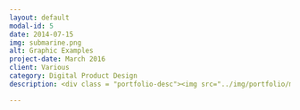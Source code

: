 ```yaml
---
layout: default
modal-id: 5
date: 2014-07-15
img: submarine.png
alt: Graphic Examples
project-date: March 2016
client: Various
category: Digital Product Design
description: <div class = "portfolio-desc"><img src="../img/portfolio/maltMadness_beauty.jpg" class="img-responsive img-centered" alt"Malt Madness Beauty"><p><h3>Concept Overview</h3></p><p>The Louisville area (including southern Indiana) is home to many boutique and craft beer breweries. The Courier-Journal wanted to create a digital service that allowed craft beer fans to vote on their favorite beers in correlation with the hype of the March Madness. The goal would be to increase social traffic by allowing users to vote on their favorite beer, and then share the results. Local breweries would be interested in participating due to increased awareness to their brand.</p><h3>Challenge</h3><p>Stakeholders at the Courier-Journal wanted to provide a unique "Malt Madness" beer voting digital experience for their online subscribers. The goal was to generate social engagement by having users participate in using a digital product and sharing the result on social media. We would measure success of the project based on unique visitors to the interactive project as well as generated social engagement (Facebook shares) from our younger online subscribers. One of the unique challenges for this product was that the product needed to be responsive and work well for mobile, tablet, and desktop.</p><h3>Design</h3><h4>Competitive Analysis</h4><p>I did a little bit of digging to see if anyone else had produced a similar product. I did this to see if there would be any overlap in the product that we were creating. I also wanted to see what was successful about similar projects and to see if I could learn from any pitfalls in the competitor’s project. In this case the Indy Star had previously produced a similar interactive. I noted a few touch points that could be problematic and made a mental note of them. As I only had an hour for this phase, unfortunately, a thorough competitive analysis could not be completed.</p><h4>Sketch/Design</h4><p>While sitting with the developer, we discussed the interactive while I sketched some potential user flows and some interaction points. I completed a rough wireframe of the desktop/mobile layout as we as the mobile. We had to design the user flow a little differently for mobile. The user would need to pick a category of beer first, and then vote. This was different than the desktop/mobile view where the user could vote for each category simultaneously.</p><h3>Develop</h3><p>Once we had the rough wireframe settled, the developer started coding while I started producing the look/feel with a high fidelity mockup. I would have liked to produce a low fidelity prototype and complete some unmoderated usability testing, but I was not afforded the time. I was told to complete the high fidelity screens so that we could show the advertising department and then move on to my next project.</p><img src="../img/portfolio/maltMadness_beauty-01.jpg" class="img-responsive img-centered" alt"Malt Madness Beauty"><h3>Deliver</h3><p>We launched the project a month ahead of the March Madness tournament and heavily promoted the interactive on social media. The result was that we had many people participate and share their votes on social media as well. In fact, with all of the participants, the local breweries took notice and encouraged people to vote. Breweries wanted bragging rights for winning the contest so much that somewhere along the way we had many instances of cheating. Users discovered a way to vote more than they were allowed in a 24 hour period. I suppose that means that the business goals were met, and we will work harder on the prevention of cheating in the next iteration.</p></div>

---
```

